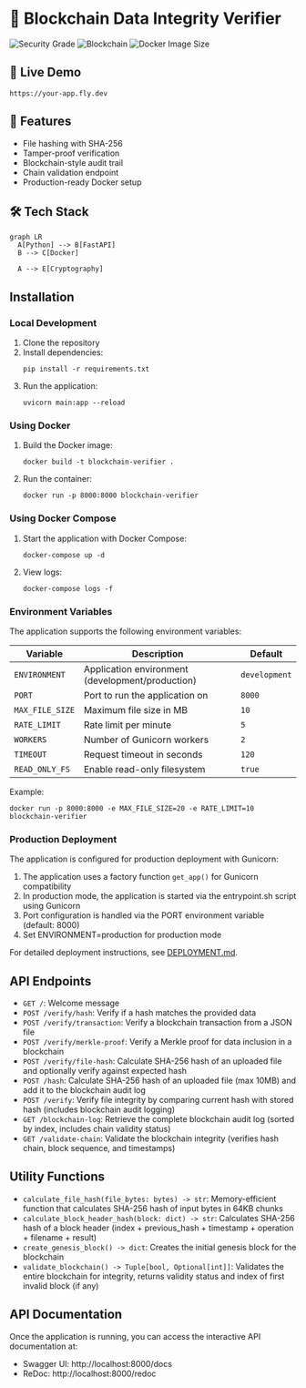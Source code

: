 # 🔗 Blockchain Data Integrity Verifier

![Security Grade](https://img.shields.io/badge/Security-A%2B-green)
![Blockchain](https://img.shields.io/badge/Blockchain-Immutable-blue)
![Docker Image Size](https://img.shields.io/docker/image-size/library/python?label=Base%20Image)

## 🌟 Live Demo
`https://your-app.fly.dev`

## 🚀 Features
- File hashing with SHA-256
- Tamper-proof verification
- Blockchain-style audit trail
- Chain validation endpoint
- Production-ready Docker setup

## 🛠️ Tech Stack
```mermaid
graph LR
  A[Python] --> B[FastAPI]
  B --> C[Docker]
  
  A --> E[Cryptography]
```

## Installation

### Local Development

1. Clone the repository
2. Install dependencies:
   ```
   pip install -r requirements.txt
   ```
3. Run the application:
   ```
   uvicorn main:app --reload
   ```

### Using Docker

1. Build the Docker image:
   ```
   docker build -t blockchain-verifier .
   ```
2. Run the container:
   ```
   docker run -p 8000:8000 blockchain-verifier
   ```

### Using Docker Compose

1. Start the application with Docker Compose:
   ```
   docker-compose up -d
   ```
2. View logs:
   ```
   docker-compose logs -f
   ```

### Environment Variables

The application supports the following environment variables:

| Variable | Description | Default |
|----------|-------------|--------|
| `ENVIRONMENT` | Application environment (development/production) | `development` |
| `PORT` | Port to run the application on | `8000` |
| `MAX_FILE_SIZE` | Maximum file size in MB | `10` |
| `RATE_LIMIT` | Rate limit per minute | `5` |
| `WORKERS` | Number of Gunicorn workers | `2` |
| `TIMEOUT` | Request timeout in seconds | `120` |
| `READ_ONLY_FS` | Enable read-only filesystem | `true` |

Example:
```
docker run -p 8000:8000 -e MAX_FILE_SIZE=20 -e RATE_LIMIT=10 blockchain-verifier
```

### Production Deployment

The application is configured for production deployment with Gunicorn:

1. The application uses a factory function `get_app()` for Gunicorn compatibility
2. In production mode, the application is started via the entrypoint.sh script using Gunicorn
3. Port configuration is handled via the PORT environment variable (default: 8000)
4. Set ENVIRONMENT=production for production mode

For detailed deployment instructions, see [DEPLOYMENT.md](DEPLOYMENT.md).

## API Endpoints

- `GET /`: Welcome message
- `POST /verify/hash`: Verify if a hash matches the provided data
- `POST /verify/transaction`: Verify a blockchain transaction from a JSON file
- `POST /verify/merkle-proof`: Verify a Merkle proof for data inclusion in a blockchain
- `POST /verify/file-hash`: Calculate SHA-256 hash of an uploaded file and optionally verify against expected hash
- `POST /hash`: Calculate SHA-256 hash of an uploaded file (max 10MB) and add it to the blockchain audit log
- `POST /verify`: Verify file integrity by comparing current hash with stored hash (includes blockchain audit logging)
- `GET /blockchain-log`: Retrieve the complete blockchain audit log (sorted by index, includes chain validity status)
- `GET /validate-chain`: Validate the blockchain integrity (verifies hash chain, block sequence, and timestamps)

## Utility Functions

- `calculate_file_hash(file_bytes: bytes) -> str`: Memory-efficient function that calculates SHA-256 hash of input bytes in 64KB chunks
- `calculate_block_header_hash(block: dict) -> str`: Calculates SHA-256 hash of a block header (index + previous_hash + timestamp + operation + filename + result)
- `create_genesis_block() -> dict`: Creates the initial genesis block for the blockchain
- `validate_blockchain() -> Tuple[bool, Optional[int]]`: Validates the entire blockchain for integrity, returns validity status and index of first invalid block (if any)

## API Documentation

Once the application is running, you can access the interactive API documentation at:

- Swagger UI: http://localhost:8000/docs
- ReDoc: http://localhost:8000/redoc